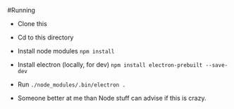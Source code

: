 #Running

* Clone this

* Cd to this directory

* Install node modules
``` npm install ```

* Install electron (locally, for dev)
``` npm install electron-prebuilt --save-dev ```

* Run
``` ./node_modules/.bin/electron . ```

* Someone better at me than Node stuff can advise if this is crazy.